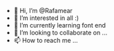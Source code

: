 - 👋 Hi, I’m @Rafamear
- 👀 I’m interested in all :)
- 🌱 I’m currently learning font end
- 💞️ I’m looking to collaborate on ...
- 📫 How to reach me ...

<!---
Rafamear/Rafamear is a ✨ special ✨ repository because its `README.md` (this file) appears on your GitHub profile.
You can click the Preview link to take a look at your changes.
--->
